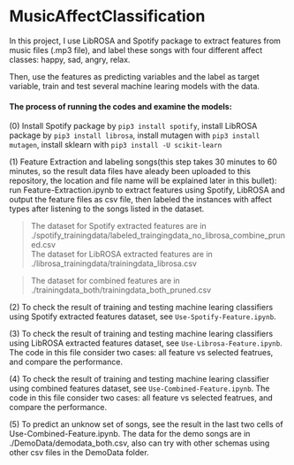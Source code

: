 # MusicAffectClassification

In this project, I use LibROSA and Spotify package to extract features from music files (.mp3 file),
and label these songs with four different affect classes: happy, sad, angry, relax.  

Then, use the features as predicting variables and the label as target variable, train and test several machine learing models with the data.

#### The process of running the codes and examine the models:  
(0) Install Spotify package by `pip3 install spotify`, install LibROSA package by `pip3 install librosa`, install mutagen with `pip3 install mutagen`, install sklearn with `pip3 install -U scikit-learn` 

(1) Feature Extraction and labeling songs(this step takes 30 minutes to 60 minutes, so the result data files have aleady been uploaded to this repository, the location and file name will be explained later in this bullet): run Feature-Extraction.ipynb to extract features using Spotify, LibROSA and output the feature files as csv file, then labeled the instances with affect types after listening to the songs listed in the dataset.   
> The dataset for Spotify extracted features are in ./spotify_trainingdata/labeled_traingingdata_no_librosa_combine_pruned.csv  
> The dataset for LibROSA extracted features are in ./librosa_trainingdata/trainingdata_librosa.csv  

> The dataset for combined features are in ./trainingdata_both/trainingdata_both_pruned.csv    

(2) To check the result of training and testing machine learing classifiers using Spotify extracted features dataset, see `Use-Spotify-Feature.ipynb`.   

(3) To check the result of training and testing machine learing classifiers using LibROSA extracted features dataset, see `Use-Librosa-Feature.ipynb`. The code in this file consider two cases: all feature vs selected featrues, and compare the performance.  

(4) To check the result of training and testing machine learing classifier using combined features dataset, see `Use-Combined-Feature.ipynb`. The code in this file consider two cases: all feature vs selected featrues, and compare the performance.  

(5) To predict an unknow set of songs, see the result in the last two cells of Use-Combined-Feature.ipynb. The data for the demo songs are in ./DemoData/demodata_both.csv, also can try with other schemas using other csv files in the DemoData folder.
